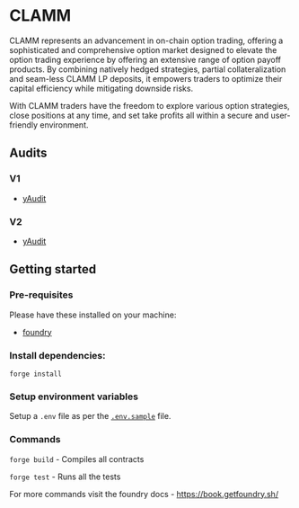 # CLAMM

CLAMM represents an advancement in on-chain option trading, offering a sophisticated and comprehensive option market designed to elevate the option trading experience by offering an extensive range of option payoff products. By combining natively hedged strategies, partial collateralization and seam-less CLAMM LP deposits, it empowers traders to optimize their capital efficiency while mitigating downside risks.

With CLAMM traders have the freedom to explore various option strategies, close positions at any time, and set take profits all within a secure and user-friendly environment.

## Audits

### V1

- [yAudit](audits/yaudit/Dopex_CLAMM_yAudit_report.pdf)

### V2

- [yAudit](audits/yaudit/Dopex_CLAMM_V2_yAudit_report.pdf)

## Getting started

### Pre-requisites

Please have these installed on your machine:

- [foundry](https://getfoundry.sh/)

### Install dependencies:

```
forge install
```

### Setup environment variables

Setup a `.env` file as per the [`.env.sample`](/.env.sample) file.

### Commands

`forge build` - Compiles all contracts

`forge test` - Runs all the tests

For more commands visit the foundry docs - https://book.getfoundry.sh/
